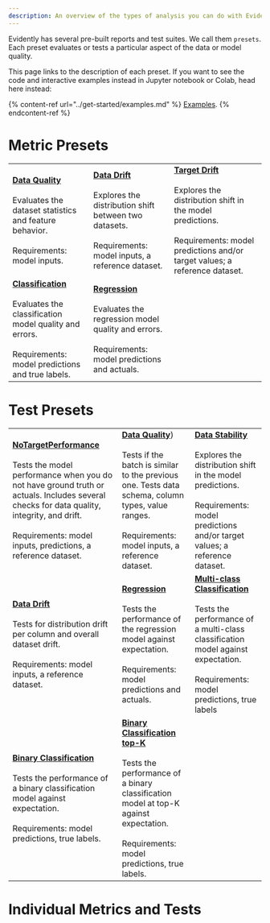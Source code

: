 ```yaml
---
description: An overview of the types of analysis you can do with Evidently. 
---
```


Evidently has several pre-built reports and test suites. We call them `presets`. Each preset evaluates or tests a particular aspect of the data or model quality. 

This page links to the description of each preset. If you want to see the code and interactive examples instead in Jupyter notebook or Colab, head here instead:

{% content-ref url="../get-started/examples.md" %}
[Examples](../get-started/examples.md). 
{% endcontent-ref %}

# Metric Presets

|         |                                                        |   |
| ------- | ------------------------------------------------------ | - |
| [**Data Quality**](data-quality.md)<br><br>Evaluates the dataset statistics and feature behavior. <br><br> Requirements: model inputs. | [**Data Drift**](data-drift.md)<br><br>Explores the distribution shift between two datasets. <br><br>Requirements: model inputs, a reference dataset. | [**Target Drift**](target-drift.md)<br><br>Explores the distribution shift in the model predictions. <br><br>Requirements: model predictions and/or target values; a reference dataset. |
| [**Classification**](class-performance.md)<br><br>Evaluates the classification model quality and errors. <br><br>Requirements: model predictions and true labels. | [**Regression**](reg-performance.md)<br><br>Evaluates the regression model quality and errors. <br><br>Requirements: model predictions and actuals. |  |

# Test Presets

|         |                                                        |   |
| ------- | ------------------------------------------------------ | - |
| [**NoTargetPerformance**](no-target-performance.md)<br><br>Tests the model performance when you do not have ground truth or actuals. Includes several checks for data quality, integrity, and drift. <br><br> Requirements: model inputs, predictions, a reference dataset. | [**Data Quality**](data-quality.md#data-quality-test-suite))<br><br>Tests if the batch is similar to the previous one. Tests data schema, column types, value ranges. <br><br> Requirements: model inputs, a reference dataset. | [**Data Stability**](data-quality.md#data-stability-test-suite)<br><br>Explores the distribution shift in the model predictions. <br><br>Requirements: model predictions and/or target values; a reference dataset. |
| [**Data Drift**](data-drift.md#data-drift-test-suite)<br><br>Tests for distribution drift per column and overall dataset drift. <br><br>Requirements: model inputs, a reference dataset. | [**Regression**](reg-performance.md#regression-performance-test-suite) <br><br>Tests the performance of the regression model against expectation. <br><br>Requirements: model predictions and actuals. | [**Multi-class Classification**](class-performance.md#classification-performance-test-suite)<br><br>Tests the performance of a multi-class classification model against expectation. <br><br>Requirements: model predictions, true labels |
| [**Binary Classification**](class-performance.md#classification-performance-test-suite)<br><br>Tests the performance of a binary classification model against expectation. <br><br>Requirements: model predictions, true labels. | [**Binary Classification top-K**](class-performance.md#classification-performance-test-suite) <br><br>Tests the performance of a binary classification model at top-K against expectation. <br><br>Requirements: model predictions, true labels. |  |


# Individual Metrics and Tests

